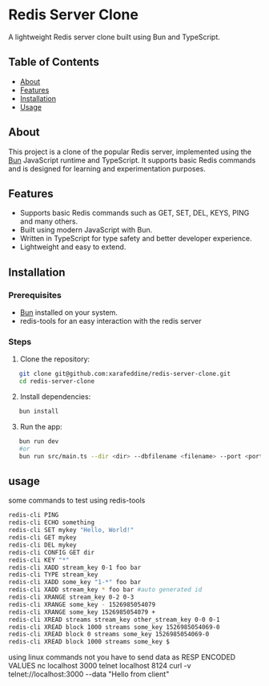 # Redis Server Clone

A lightweight Redis server clone built using Bun and TypeScript.

## Table of Contents

- [About](#about)
- [Features](#features)
- [Installation](#installation)
- [Usage](#usage)

## About

This project is a clone of the popular Redis server, implemented using the [Bun](https://bun.sh) JavaScript runtime and TypeScript. It supports basic Redis commands and is designed for learning and experimentation purposes.

## Features

- Supports basic Redis commands such as GET, SET, DEL, KEYS, PING and many others.
- Built using modern JavaScript with Bun.
- Written in TypeScript for type safety and better developer experience.
- Lightweight and easy to extend.

## Installation

### Prerequisites

- [Bun](https://bun.sh) installed on your system.
- redis-tools for an easy interaction with the redis server

### Steps

1. Clone the repository:

```sh
   git clone git@github.com:xarafeddine/redis-server-clone.git
   cd redis-server-clone
```

2. Install dependencies:

```sh
   bun install
```

3. Run the app:

```sh
   bun run dev
   #or
   bun run src/main.ts --dir <dir> --dbfilename <filename> --port <port>
```

## usage

some commands to test
using redis-tools

```sh
redis-cli PING
redis-cli ECHO something
redis-cli SET mykey "Hello, World!"
redis-cli GET mykey
redis-cli DEL mykey
redis-cli CONFIG GET dir
redis-cli KEY "*"
redis-cli XADD stream_key 0-1 foo bar
redis-cli TYPE stream_key
redis-cli XADD some_key "1-*" foo bar
redis-cli XADD stream_key * foo bar #auto generated id
redis-cli XRANGE stream_key 0-2 0-3
redis-cli XRANGE some_key - 1526985054079
redis-cli XRANGE some_key 1526985054079 +
redis-cli XREAD streams stream_key other_stream_key 0-0 0-1
redis-cli XREAD block 1000 streams some_key 1526985054069-0
redis-cli XREAD block 0 streams some_key 1526985054069-0
redis-cli XREAD block 1000 streams some_key $
```
using linux commands
not you have to send data as RESP ENCODED VALUES
nc localhost 3000
telnet localhost 8124
curl -v telnet://localhost:3000 --data "Hello from client"
